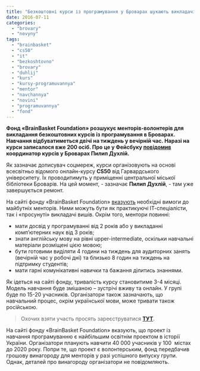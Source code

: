 ```yaml
---
title: "Безкоштовні курси із програмування у Броварах шукають викладачів-волонтерів"
date: 2016-07-11
categories: 
  - "brovary"
  - "novyny"
tags: 
  - "brainbasket"
  - "cs50"
  - "it"
  - "bezkoshtovno"
  - "brovary"
  - "duhlij"
  - "kurs"
  - "kursy-programuvannya"
  - "mentor"
  - "navchannya"
  - "novini"
  - "programuvannya"
  - "fond"
---
```


**Фонд «BrainBasket Foundation» розшукує менторів-волонтерів для викладання безкоштовних курсів із програмування в Броварах. Навчання відбуватиметься двічі на тиждень у вечірній час. Наразі на курси записалося вже 200 осіб. Про це у Фейсбуку [повідомив](https://www.facebook.com/groups/brovary/permalink/1299301880099775/) координатор курсів у Броварах Пилип Духлій.**

Як зазначає дописувач соцмереж, курси організовують на основі всесвітньо відомого онлайн-курсу **CS50** від Гарвардського університету. Їх проводитимуть у приміщенні центральної міської бібліотеки Броварів. На цей момент, - зазначає **Пилип Духлій**, - там уже завершується ремонт.

На сайті фонду «BrainBasket Foundation» [вказують](http://brainbasket.org/stati-mentorom-2/) необхідні вимоги до майбутніх менторів. Ними можуть бути як практикуючі ІТ-спеціалісти, так і «просунуті» викладачі вишів. Окрім того, ментори повинні:

- мати досвід у програмуванні від 2 років або у викладанні комп’ютерних наук від 3 років;
- знати англійську мову на рівні upper-intermediate, оскільки навчальні матеріали розміщені цією мовою;
- бути готовими виділяти 4 години на тиждень для аудиторних занять (вечірній час у робочі дні) та близько 8 годин на тиждень на підтримку студентів;
- мати гарні комунікативні навички та бажання ділитись знаннями.

Як ідеться на сайті фонду, тривалість курсу становитиме 3-4 місяці. Модель навчання буде змішаною – зустрічі вживу та онлайн. У групі буде по 15-20 учасників. Організатори також зазначають, що навчальний процес, окрім української мови, може тривати також російською.

> Охочих взяти участь просять зареєструватися **[ТУТ](https://docs.google.com/forms/d/1O2qKGrSPBYvR5S7qy4qPMzaIfiW2pY3zokAC0dA2iEQ/viewform)**.

На сайті фонду «BrainBasket Foundation» вказують, що проект із навчання програмуванню є найбільшим освітнім проектом в історії України. Організатори планують навчити 40 000 учасників у 100  містах до 2020 року. Попри те, що проект є волонтерським, фонд передбачив грошову винагороду для менторів у разі успішного випуску групи. Однак, деталей про винагороду організатори не повідомляють.
